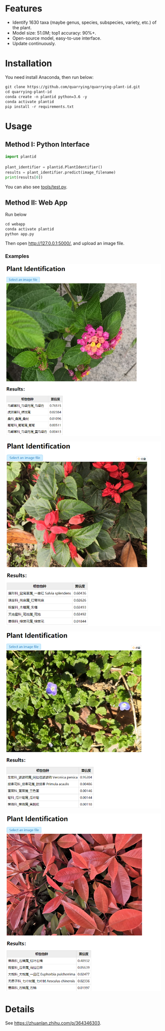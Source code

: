 # Features
- Identify 1630 taxa (maybe genus, species, subspecies, variety, etc.) of the plant.
- Model size: 51.0M; top1 accuracy: 90%+.
- Open-source model, easy-to-use interface.
- Update continuously.

# Installation
You need install Anaconda, then run below:
```
git clone https://github.com/quarrying/quarrying-plant-id.git
cd quarrying-plant-id
conda create -n plantid python=3.6 -y
conda activate plantid
pip install -r requirements.txt
```

# Usage 

## Method I: Python Interface
```python
import plantid

plant_identifier = plantid.PlantIdentifier()
results = plant_identifier.predict(image_filename)
print(results[0])
```
You can also see [tools/test.py](<tools/test.py>).

## Method II: Web App
Run below
```
cd webapp
conda activate plantid
python app.py
```
Then open <http://127.0.0.1:5000/>, and upload an image file.


### Examples
![](docs/plant_00.png)

![](docs/plant_01.png)

![](docs/plant_02.png)

![](docs/plant_03.png)

# Details
See <https://zhuanlan.zhihu.com/p/364346303>.

